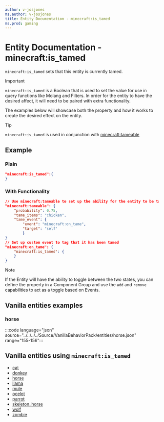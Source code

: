 ```yaml
---
author: v-josjones
ms.author: v-josjones
title: Entity Documentation - minecraft:is_tamed
ms.prod: gaming
---
```


# Entity Documentation -  minecraft:is_tamed

`minecraft:is_tamed` sets that this entity is currently tamed.

> [!IMPORTANT]
> `minecraft:is_tamed` is a Boolean that is used to set the value for use in query functions like Molang and Filters. In order for the entity to have the desired affect, it will need to be paired with extra functionality.
>
> The examples below will showcase both the property and how it works to create the desired effect on the entity.

> [!TIP]
> `minecraft:is_tamed` is used in conjunction with [minecraft:tameable](../EntityComponents/minecraftComponent_tameable.md)

## Example

### Plain

```json
"minecraft:is_tamed":{
}
```

### With Functionality

```json
// Use minecraft:tameable to set up the ability for the entity to be tameable.
"minecraft:tameable": {
    "probability": 0.75,
    "tame_items": "chicken",
    "tame_event": {
        "event": "minecraft:on_tame",
        "target": "self"
        }
}
// Set up custom event to tag that it has been tamed
"minecraft:on_tame": {
    "minecraft:is_tamed": {
    }
}
```

> [!NOTE]
> If the Entity will have the ability to toggle between the two states, you can define the property in a Component Group and use the `add` and `remove` capabilities to act as a toggle based on Events.

## Vanilla entities examples

### horse

:::code language="json" source="../../../../Source/VanillaBehaviorPack/entities/horse.json" range="155-156":::

## Vanilla entities using `minecraft:is_tamed`

- [cat](../../../../Source/VanillaBehaviorPack_Snippets/entities/cat.md)
- [donkey](../../../../Source/VanillaBehaviorPack_Snippets/entities/donkey.md)
- [horse](../../../../Source/VanillaBehaviorPack_Snippets/entities/horse.md)
- [llama](../../../../Source/VanillaBehaviorPack_Snippets/entities/llama.md)
- [mule](../../../../Source/VanillaBehaviorPack_Snippets/entities/mule.md)
- [ocelot](../../../../Source/VanillaBehaviorPack_Snippets/entities/ocelot.md)
- [parrot](../../../../Source/VanillaBehaviorPack_Snippets/entities/parrot.md)
- [skeleton_horse](../../../../Source/VanillaBehaviorPack_Snippets/entities/skeleton_horse.md)
- [wolf](../../../../Source/VanillaBehaviorPack_Snippets/entities/wolf.md)
- [zombie](../../../../Source/VanillaBehaviorPack_Snippets/entities/zombie.md)

